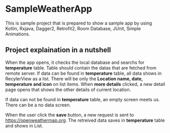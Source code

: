 # SampleWeatherApp
This is sample project that is prepared to show a sample app by using Kotlin, Rxjava, Dagger2, Retrofit2, Room Database, JUnit, Simple Animations.

## Project explaination in a nutshell
When the app opens, it checks the local database and searchs for **temperature** table. Table should contain the datas that are fetched from remote server. 
If data can be found in **temperature** table, all data shows in RecylerView as a list. 
There will be only the **Location name, date, temperature and icon** on list items. When **more details** clicked, a new detail page opens that shows the other details of current location. 

If data can not be found in **temperature** table, an empty screen meets us. There can be a no data screen.

When the user click the **save** button, a new request is sent to https://openweathermap.org. The retreived data saves in **temperature** table and shows in List.






